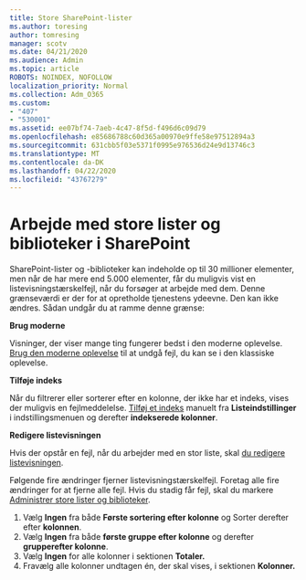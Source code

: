 ```yaml
---
title: Store SharePoint-lister
ms.author: toresing
author: tomresing
manager: scotv
ms.date: 04/21/2020
ms.audience: Admin
ms.topic: article
ROBOTS: NOINDEX, NOFOLLOW
localization_priority: Normal
ms.collection: Adm_O365
ms.custom:
- "407"
- "530001"
ms.assetid: ee07bf74-7aeb-4c47-8f5d-f496d6c09d79
ms.openlocfilehash: e85686788c60d365a00970e9ffe58e97512894a3
ms.sourcegitcommit: 631cbb5f03e5371f0995e976536d24e9d13746c3
ms.translationtype: MT
ms.contentlocale: da-DK
ms.lasthandoff: 04/22/2020
ms.locfileid: "43767279"
---
```

# <a name="work-with-large-lists-and-libraries-in-sharepoint"></a>Arbejde med store lister og biblioteker i SharePoint

SharePoint-lister og -biblioteker kan indeholde op til 30 millioner elementer, men når de har mere end 5.000 elementer, får du muligvis vist en listevisningstærskelfejl, når du forsøger at arbejde med dem. Denne grænseværdi er der for at opretholde tjenestens ydeevne. Den kan ikke ændres. Sådan undgår du at ramme denne grænse:

**Brug moderne**

Visninger, der viser mange ting fungerer bedst i den moderne oplevelse. [Brug den moderne oplevelse](https://support.office.com/article/66dac24b-4177-4775-bf50-3d267318caa9) til at undgå fejl, du kan se i den klassiske oplevelse.

**Tilføje indeks**

Når du filtrerer eller sorterer efter en kolonne, der ikke har et indeks, vises der muligvis en fejlmeddelelse. [Tilføj et indeks](https://support.office.com/article/f3f00554-b7dc-44d1-a2ed-d477eac463b0) manuelt fra **Listeindstillinger** i indstillingsmenuen og derefter **indekserede kolonner**.

**Redigere listevisningen**

Hvis der opstår en fejl, når du arbejder med en stor liste, skal [du redigere listevisningen](https://support.office.com/article/15916903-e79a-423f-b4e2-02d37e1ff372).

Følgende fire ændringer fjerner listevisningstærskelfejl. Foretag alle fire ændringer for at fjerne alle fejl. Hvis du stadig får fejl, skal du markere [Administrer store lister og biblioteker](https://support.office.com/article/B8588DAE-9387-48C2-9248-C24122F07C59).

1. Vælg **Ingen** fra både **Første sortering efter kolonne** og Sorter derefter efter **kolonnen**.
2. Vælg **Ingen** fra både **første gruppe efter kolonne** og derefter **grupperefter kolonne**.
3. Vælg **Ingen** for alle kolonner i sektionen **Totaler.**
4. Fravælg alle kolonner undtagen én, der skal vises, i sektionen **Kolonner.**

